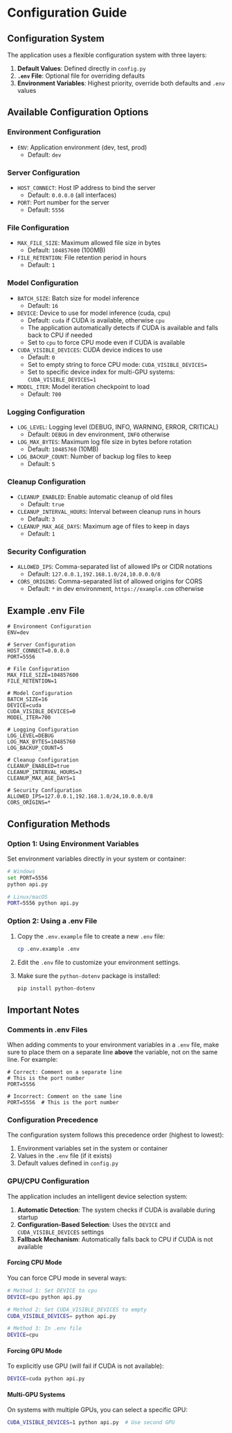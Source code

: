 # Configuration Guide

## Configuration System

The application uses a flexible configuration system with three layers:

1. **Default Values**: Defined directly in `config.py`
2. **`.env` File**: Optional file for overriding defaults
3. **Environment Variables**: Highest priority, override both defaults and `.env` values

## Available Configuration Options

### Environment Configuration

- `ENV`: Application environment (dev, test, prod)
  - Default: `dev`

### Server Configuration

- `HOST_CONNECT`: Host IP address to bind the server
  - Default: `0.0.0.0` (all interfaces)
- `PORT`: Port number for the server
  - Default: `5556`

### File Configuration

- `MAX_FILE_SIZE`: Maximum allowed file size in bytes
  - Default: `104857600` (100MB)
- `FILE_RETENTION`: File retention period in hours
  - Default: `1`

### Model Configuration

- `BATCH_SIZE`: Batch size for model inference
  - Default: `16`
- `DEVICE`: Device to use for model inference (cuda, cpu)
  - Default: `cuda` if CUDA is available, otherwise `cpu`
  - The application automatically detects if CUDA is available and falls back to CPU if needed
  - Set to `cpu` to force CPU mode even if CUDA is available
- `CUDA_VISIBLE_DEVICES`: CUDA device indices to use
  - Default: `0`
  - Set to empty string to force CPU mode: `CUDA_VISIBLE_DEVICES=`
  - Set to specific device index for multi-GPU systems: `CUDA_VISIBLE_DEVICES=1`
- `MODEL_ITER`: Model iteration checkpoint to load
  - Default: `700`

### Logging Configuration

- `LOG_LEVEL`: Logging level (DEBUG, INFO, WARNING, ERROR, CRITICAL)
  - Default: `DEBUG` in dev environment, `INFO` otherwise
- `LOG_MAX_BYTES`: Maximum log file size in bytes before rotation
  - Default: `10485760` (10MB)
- `LOG_BACKUP_COUNT`: Number of backup log files to keep
  - Default: `5`

### Cleanup Configuration

- `CLEANUP_ENABLED`: Enable automatic cleanup of old files
  - Default: `true`
- `CLEANUP_INTERVAL_HOURS`: Interval between cleanup runs in hours
  - Default: `3`
- `CLEANUP_MAX_AGE_DAYS`: Maximum age of files to keep in days
  - Default: `1`

### Security Configuration

- `ALLOWED_IPS`: Comma-separated list of allowed IPs or CIDR notations
  - Default: `127.0.0.1,192.168.1.0/24,10.0.0.0/8`
- `CORS_ORIGINS`: Comma-separated list of allowed origins for CORS
  - Default: `*` in dev environment, `https://example.com` otherwise

## Example .env File

```env
# Environment Configuration
ENV=dev

# Server Configuration
HOST_CONNECT=0.0.0.0
PORT=5556

# File Configuration
MAX_FILE_SIZE=104857600
FILE_RETENTION=1

# Model Configuration
BATCH_SIZE=16
DEVICE=cuda
CUDA_VISIBLE_DEVICES=0
MODEL_ITER=700

# Logging Configuration
LOG_LEVEL=DEBUG
LOG_MAX_BYTES=10485760
LOG_BACKUP_COUNT=5

# Cleanup Configuration
CLEANUP_ENABLED=true
CLEANUP_INTERVAL_HOURS=3
CLEANUP_MAX_AGE_DAYS=1

# Security Configuration
ALLOWED_IPS=127.0.0.1,192.168.1.0/24,10.0.0.0/8
CORS_ORIGINS=*
```

## Configuration Methods

### Option 1: Using Environment Variables

Set environment variables directly in your system or container:

```bash
# Windows
set PORT=5556
python api.py

# Linux/macOS
PORT=5556 python api.py
```

### Option 2: Using a .env File

1. Copy the `.env.example` file to create a new `.env` file:

   ```bash
   cp .env.example .env
   ```

2. Edit the `.env` file to customize your environment settings.

3. Make sure the `python-dotenv` package is installed:

   ```bash
   pip install python-dotenv
   ```

## Important Notes

### Comments in .env Files

When adding comments to your environment variables in a `.env` file, make sure to place them on a separate line **above** the variable, not on the same line. For example:

```plaintext
# Correct: Comment on a separate line
# This is the port number
PORT=5556

# Incorrect: Comment on the same line
PORT=5556  # This is the port number
```

### Configuration Precedence

The configuration system follows this precedence order (highest to lowest):

1. Environment variables set in the system or container
2. Values in the `.env` file (if it exists)
3. Default values defined in `config.py`

### GPU/CPU Configuration

The application includes an intelligent device selection system:

1. **Automatic Detection**: The system checks if CUDA is available during startup
2. **Configuration-Based Selection**: Uses the `DEVICE` and `CUDA_VISIBLE_DEVICES` settings
3. **Fallback Mechanism**: Automatically falls back to CPU if CUDA is not available

#### Forcing CPU Mode

You can force CPU mode in several ways:

```bash
# Method 1: Set DEVICE to cpu
DEVICE=cpu python api.py

# Method 2: Set CUDA_VISIBLE_DEVICES to empty
CUDA_VISIBLE_DEVICES= python api.py

# Method 3: In .env file
DEVICE=cpu
```

#### Forcing GPU Mode

To explicitly use GPU (will fail if CUDA is not available):

```bash
DEVICE=cuda python api.py
```

#### Multi-GPU Systems

On systems with multiple GPUs, you can select a specific GPU:

```bash
CUDA_VISIBLE_DEVICES=1 python api.py  # Use second GPU
```
